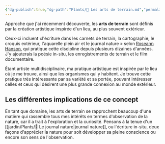```yaml
---
{"dg-publish":true,"dg-path":"Plants/🌱 Les arts de terrain.md","permalink":"/plants/les-arts-de-terrain/","tags":["biodiversité","nature","expression","chronique-de-vie","dessin","pensée-visuelle","écriture","cartes"]}
---
```


Approche que j'ai récemment découverte, les **arts de terrain** sont définis par la création artistique inspirée d'un lieu, au plus souvent extérieur.

Ceux-ci incluent «l'écriture dans les carnets de terrain, la cartographie, le croquis extérieur, l'aquarelle plein air et le journal nature » selon [Roseann Hanson](https://www.exploringoverland.com/fieldarts), qui pratique cette discipline depuis plusieurs dizaines d'années. J'y ajouterais la poésie in-situ, les enregistrements de terrain et le film documentaire.

Étant artiste multidisciplinaire, ma pratique artistique est inspirée par le lieu où je me trouve, ainsi que les organismes qui y habitent. Je trouve cette pratique très intéressante par sa variété et sa portée, pouvant intéresser celles et ceux qui désirent une plus grande connexion au monde extérieur.
## Les différentes implications de ce concept

En tant que domaine, les arts de terrain se rapprochent beaucoup d'une matière qui rassemble tous mes intérêts en termes d'observation de la nature, car il a trait à l'exploration et la curiosité. Pensons à la tenue d'un [[jardin/Plants/🌼 Le journal nature\|journal nature]], ou l'écriture in-situ, deux façons d'apprécier la nature pour soit développer sa pleine conscience ou encore son sens de l'observation.

